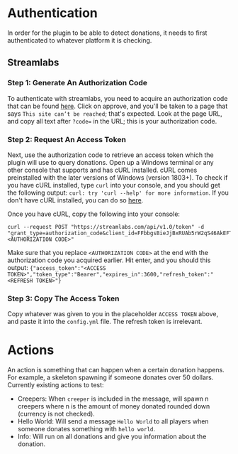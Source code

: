 # Authentication

In order for the plugin to be able to detect donations, it needs to first authenticated to whatever platform it is checking.

## Streamlabs

### Step 1: Generate An Authorization Code

To authenticate with streamlabs, you need to acquire an authorization code that can be found
[here](https://www.streamlabs.com/api/v1.0/authorize?client_id=FFbbgsBieJjBxRUAb5rW2qS46AkEFTIofpAmisny&redirect_uri=http://localhost:8080/auth&response_type=code&scope=donations.read).
Click on approve, and you'll be taken to a page that says `This site can’t be reached`; that's expected.
Look at the page URL, and copy all text after `?code=` in the URL; this is your authorization code.

### Step 2: Request An Access Token

Next, use the authorization code to retrieve an access token which the plugin will use to query donations.
Open up a Windows terminal or any other console that supports and has cURL installed.
cURL comes preinstalled with the later versions of Windows (version 1803+).
To check if you have cURL installed, type `curl` into your console, and you should get the following output:
`curl: try 'curl --help' for more information`.
If you don't have cURL installed, you can do so [here](https://curl.se/download.html).

Once you have cURL, copy the following into your console:

```
curl --request POST "https://streamlabs.com/api/v1.0/token" -d "grant_type=authorization_code&client_id=FFbbgsBieJjBxRUAb5rW2qS46AkEFTIofpAmisny&client_secret=H4s12SHVw0hNw8jOAtcYg03enzESin8RHWa1I3jO&redirect_uri=http://localhost:8080/auth&code=<AUTHORIZATION CODE>"
```

Make sure that you replace `<AUTHORIZATION CODE>` at the end with the authorization code you acquired earlier.
Hit enter, and you should this output:
`{"access_token":"<ACCESS TOKEN>","token_type":"Bearer","expires_in":3600,"refresh_token":"<REFRESH TOKEN>"}`

### Step 3: Copy The Access Token

Copy whatever was given to you in the placeholder `ACCESS TOKEN` above, and paste it into the `config.yml` file.
The refresh token is irrelevant.

# Actions

An action is something that can happen when a certain donation happens.
For example, a skeleton spawning if someone donates over 50 dollars. Currently existing actions to test:

* Creepers: When `creeper` is included in the message,
  will spawn n creepers where n is the amount of money donated rounded down (currency is not checked).
* Hello World: Will send a message `Hello World` to all players when someone donates something with `hello world`.
* Info: Will run on all donations and give you information about the donation.
